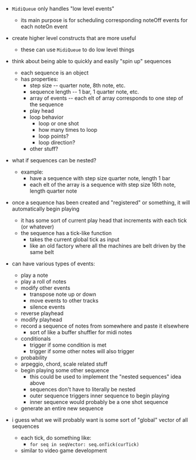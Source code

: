 - `MidiQueue` only handles "low level events"
  - its main purpose is for scheduling corresponding noteOff events for each noteOn event

- create higher level constructs that are more useful
  - these can use `MidiQueue` to do low level things

- think about being able to quickly and easily "spin up" sequences
  - each sequence is an object
  - has properties:
    - step size -- quarter note, 8th note, etc.
    - sequence length -- 1 bar, 1 quarter note, etc.
    - array of events -- each elt of array corresponds to one step of the sequence
    - play head
    - loop behavior
      - loop or one shot
      - how many times to loop
      - loop points?
      - loop direction?
    - other stuff?

- what if sequences can be nested?
  - example:
    - have a sequence with step size quarter note, length 1 bar
    - each elt of the array is a sequence with step size 16th note, length quarter note

- once a sequence has been created and "registered" or something, it will automatically begin playing
  - it has some sort of current play head that increments with each tick (or whatever)
  - the sequence has a tick-like function
    - takes the current global tick as input
    - like an old factory where all the machines are belt driven by the same belt

- can have various types of events:
  - play a note
  - play a roll of notes
  - modify other events
    - transpose note up or down
    - move events to other tracks
    - silence events
  - reverse playhead
  - modify playhead
  - record a sequence of notes from somewhere and paste it elsewhere
    - sort of like a buffer shuffler for midi notes
  - conditionals
    - trigger if some condition is met
    - trigger if some other notes will also trigger
  - probability
  - arpeggio, chord, scale related stuff
  - begin playing some other sequence
    - this could be used to implement the "nested sequences" idea above
    - sequences don't have to literally be nested
    - outer sequence triggers inner sequence to begin playing
    - inner sequence would probably be a one shot sequence
  - generate an entire new sequence

- i guess what we will probably want is some sort of "global" vector of all sequences
    - each tick, do something like:
      - `for seq in seqVector: seq.onTick(curTick)`
    - similar to video game development






